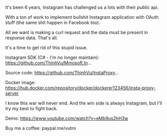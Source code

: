 It's been 6 years, Instagram has challenged us a lots with their *public* api.

With a ton of work to implement bullshit Instagram application with OAuth stuff (the same shit happen in Facebook too).

All we want is making a curl request and the data must be present in response data. That's all.

It's a time to get rid of this stupid issue.

Instagram SDK (C# - I'm no longer maintain):
https://github.com/ThinhVu/Mmosoft.In...

Source code:
https://github.com/ThinhVu/InstaProxy...

Docker image:
https://hub.docker.com/repository/docker/dockerer123456/insta-proxy-server

I know this war will never end. And the win side is always Instagram, but I'll try my best to fight back.

Demo: https://www.youtube.com/watch?v=eMb9us2hH3w

Buy me a coffee: paypal.me/vutro
